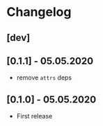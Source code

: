 # Changelog

[dev]
-----

[0.1.1] - 05.05.2020
---------------------
* remove `attrs` deps

[0.1.0] - 05.05.2020
---------------------
* First release